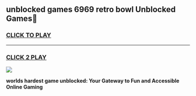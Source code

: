 
## unblocked games 6969 retro bowl Unblocked Games👋
<h3>
<a href="https://premium.freeplayer.one?title=unblocked_games_6969_retro_bowl&ref=16F">CLICK TO PLAY</a></h3>
<hr>

<h3>
<a href="https://premium.freeplayer.one?title=unblocked_games_6969_retro_bowl&ref=16F">CLICK 2 PLAY</a>
  
</h3>

<a href="https://premium.freeplayer.one?title=unblocked_games_6969_retro_bowl&ref=16F/"><img src="https://clearcache.store/games.png"></a>


**worlds hardest game unblocked: Your Gateway to Fun and Accessible Online Gaming**
